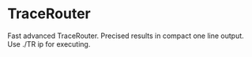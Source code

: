 # TraceRouter
Fast advanced TraceRouter.
Precised results in compact one line output. Use ./TR ip for executing.
